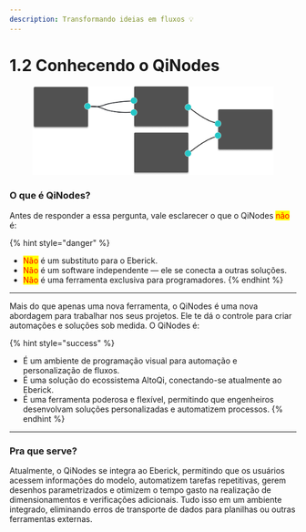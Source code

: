 ```yaml
---
description: Transformando ideias em fluxos 💡
---
```


# 1.2 Conhecendo o QiNodes



<figure><img src="../.gitbook/assets/image (1) (1).png" alt=""><figcaption></figcaption></figure>

### O que é QiNodes?

Antes de responder a essa pergunta, vale esclarecer o que o QiNodes <mark style="color:red;">não</mark> é:

{% hint style="danger" %}
* <mark style="color:red;">Não</mark> é um substituto para o Eberick.
* <mark style="color:red;">Não</mark> é um software independente — ele se conecta a outras soluções.
* <mark style="color:red;">Não</mark> é uma ferramenta exclusiva para programadores.
{% endhint %}

***

Mais do que apenas uma nova ferramenta, o QiNodes é uma nova abordagem para trabalhar nos seus projetos. Ele te dá o controle para criar automações e soluções sob medida. O QiNodes é:&#x20;

{% hint style="success" %}
* É um ambiente de programação visual para automação e personalização de fluxos.
* É uma solução do ecossistema AltoQi, conectando-se atualmente ao Eberick.
* É uma ferramenta poderosa e flexível, permitindo que engenheiros desenvolvam soluções personalizadas e automatizem processos.
{% endhint %}

***

### Pra que serve?

Atualmente, o QiNodes se integra ao Eberick, permitindo que os usuários acessem informações do modelo, automatizem tarefas repetitivas, gerem desenhos parametrizados e otimizem o tempo gasto na realização de dimensionamentos e verificações adicionais. Tudo isso em um ambiente integrado, eliminando erros de transporte de dados para planilhas ou outras ferramentas externas.
